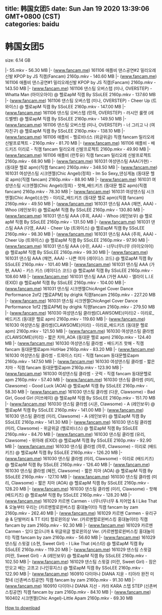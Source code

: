 
title: 韩国女团5
date: Sun Jan 19 2020 13:39:06 GMT+0800 (CST)    
categories: baidu
---

# 韩国女团5
size: 6.14 GB
 
 
|- 55.mkv - 56.30 MB
|- (www.fancam.me) 161106 애플비 댄스공연#2 밀리오레신발 KPOP by JS 직캠(Fancam) 2160p.mkv - 140.60 MB
|- (www.fancam.me) 161106 애플비 댄스공연#1 밀리오레신발 KPOP by JS 직캠(Fancam) 2160p.mkv - 143.50 MB
|- (www.fancam.me) 161106 댄스팀 오버스텝 (미나, OVERSTEP) - Whatta Man (아이오아이) @ 헬로apM 직캠 By SSoLEE 2160p.mkv - 137.60 MB
|- (www.fancam.me) 161106 댄스팀 오버스텝 (미나, OVERSTEP) - Cheer Up (트와이스) @ 헬로apM 직캠 By SSoLEE 2160p.mkv - 147.00 MB
|- (www.fancam.me) 161106 댄스팀 오버스텝 (민하, OVERSTEP) - 러시안 룰렛 (레드벨벳) @ 헬로apM 직캠 By SSoLEE 2160p.mkv - 149.50 MB
|- (www.fancam.me) 161106 댄스팀 오버스텝 (미나, OVERSTEP) - 너 그리고 나 (여자친구) @ 헬로apM 직캠 By SSoLEE 2160p.mkv - 138.10 MB
|- (www.fancam.me) 161106 애플비 - 헬로비너스 (위글위글) 직캠 fancam 밀리오레 신발프로젝트 - 2160p.mkv - 81.70 MB
|- (www.fancam.me) 161106 애플비 - 배드키즈 이리로 - 직캠 fancam 밀리오레 신발프로젝트 2160p.mkv - 49.90 MB
|- (www.fancam.me) 161106 애플비 (런투유) 직캠 fancam 밀리오레 신발프로젝트 2160p.mkv - 68.90 MB
|- (www.fancam.me) 161031 여성댄스팀 AAA(가현) - (동대문 헬로 apm)(직캠 fancam) 2160p.mkv - 348.50 MB
|- (www.fancam.me) 161031 여성댄스팀 시크엔젤(Chic Angel)(정희) - Im So Sexy_댄싱게놈 (동대문 헬로 apm)(직캠 fancam) 2160p.mkv - 88.90 MB
|- (www.fancam.me) 161031 여성댄스팀 시크엔젤(Chic Angel)(정희) - 핫해_배드키즈 (동대문 헬로 apm)(직캠 fancam) 2160p.mkv - 78.30 MB
|- (www.fancam.me) 161031 여성댄스팀 시크엔젤(Chic Angel)(소연) - 이리로_배드키즈 (동대문 헬로 apm)(직캠 fancam) 2160p.mkv - 49.50 MB
|- (www.fancam.me) 161031 댄스팀 AAA (채연, AAA) - Whoo (레인보우) @ 헬로apM 직캠 By SSoLEE 2160p.mkv - 130.80 MB
|- (www.fancam.me) 161031 댄스팀 AAA (주희, AAA) - Whoo (레인보우) @ 헬로apM 직캠 By SSoLEE 2160p.mkv - 131.50 MB
|- (www.fancam.me) 161031 댄스팀 AAA (다영, AAA) - Cheer Up (트와이스) @ 헬로apM 직캠 By SSoLEE 2160p.mkv - 98.30 MB
|- (www.fancam.me) 161031 댄스팀 AAA (주희, AAA) - Cheer Up (트와이스) @ 헬로apM 직캠 By SSoLEE 2160p.mkv - 97.90 MB
|- (www.fancam.me) 161031 댄스팀 AAA (수민, AAA) - 너무너무너무 (아이오아이) @ 헬로apM 직캠 By SSoLEE 2160p.mkv - 99.30 MB
|- (www.fancam.me) 161031 댄스팀 AAA (채연, AAA) - 나쁜 여자 (레이디스 코드) @ 헬로apM 직캠 By SSoLEE 2160p.mkv - 101.40 MB
|- (www.fancam.me) 161031 댄스팀 AAA (가현, AAA) - 키스 키스 (레이디스 코드) @ 헬로apM 직캠 By SSoLEE 2160p.mkv - 108.60 MB
|- (www.fancam.me) 161031 댄스팀 AAA (가현 AAA) - 엘라이 L.I.E (EXID) @ 헬로apM 직캠 By SSoLEE 2160p.mkv - 104.00 MB
|- (www.fancam.me) 161031 댄스팀 시크엔젤ChicAngel Cover Dance Performance 2of2 [헬로APM] by drighk 직캠fancam 2160p.mkv - 227.20 MB
|- (www.fancam.me) 161031 댄스팀 시크엔젤ChicAngel Cover Dance Performance 1of2 [헬로APM] by drighk 직캠fancam 2160p.mkv - 279.50 MB
|- (www.fancam.me) 161030 여성댄스팀 클라썸(CLAWSOME)(미리)2 - 이리로_배드키즈 (동대문 헬로 apm) 2160p.mkv - 119.60 MB
|- (www.fancam.me) 161030 여성댄스팀 클라썸(CLAWSOME)(미리) - 이리로_배드키즈 (동대문 헬로 apm) 2160p.mkv - 121.50 MB
|- (www.fancam.me) 161030 여성댄스팀 클라썸(CLAWSOME)(미리) - 짧은 치마_AOA (동대문 헬로 apm) 2160p.mkv - 124.40 MB
|- (www.fancam.me) 161030 여성댄스팀 클라썸 - 배드키즈 핫해 - 직캠 fancam 동대문헬로apm HotHae 2160p.mkv - 83.20 MB
|- (www.fancam.me) 161030 여성댄스팀 클라썸 - 트와이스 티티 - 직캠 fancam 동대문헬로apm 2160p.mkv - 147.50 MB
|- (www.fancam.me) 161030 여성댄스팀 클라썸 - 짧은치마 - 직캠 fancam 동대문헬로apm 2160p.mkv - 123.90 MB
|- (www.fancam.me) 161030 여성댄스팀 클라썸 - 굿럭 - 직캠 fancam 동대문헬로apm 2160p.mkv - 57.40 MB
|- (www.fancam.me) 161030 댄스팀 클라썸 (미리, Clawsome) - Good Luck (AOA) @ 헬로apM 직캠 By SSoLEE 2160p.mkv - 58.30 MB
|- (www.fancam.me) 161030 댄스팀 클라썸 (다운, Clawsome) - Bad Girl, Good Girl (미쓰에이) @ 헬로apM 직캠 By SSoLEE 2160p.mkv - 151.70 MB
|- (www.fancam.me) 161030 댄스팀 클라썸 (시온, Clawsome) - A (레인보우) @ 헬로apM 직캠 By SSoLEE 2160p.mkv - 141.00 MB
|- (www.fancam.me) 161030 댄스팀 클라썸 (미리, Clawsome) - A (레인보우) @ 헬로apM 직캠 By SSoLEE 2160p.mkv - 141.30 MB
|- (www.fancam.me) 161030 댄스팀 클라썸 (미리, Clawsome) - 위글위글 (헬로비너스) @ 헬로apM 직캠 By SSoLEE 2160p.mkv - 84.70 MB
|- (www.fancam.me) 161030 댄스팀 클라썸 (유리, Clawsome) - 위아래 (EXID) @ 헬로apM 직캠 By SSoLEE 2160p.mkv - 92.90 MB
|- (www.fancam.me) 161030 댄스팀 클라썸 (하루, Clawsome) - 이리로 (배드키즈) @ 헬로apM 직캠 By SSoLEE 2160p.mkv - 126.20 MB
|- (www.fancam.me) 161030 댄스팀 클라썸 (미리, Clawsome) - 이리로 (배드키즈) @ 헬로apM 직캠 By SSoLEE 2160p.mkv - 126.40 MB
|- (www.fancam.me) 161030 댄스팀 클라썸 (혜진, Clawsome) - 짧은 치마 (AOA) @ 헬로apM 직캠 By SSoLEE 2160p.mkv - 127.10 MB
|- (www.fancam.me) 161030 댄스팀 클라썸 (미리, Clawsome) - 짧은 치마 (AOA) @ 헬로apM 직캠 By SSoLEE 2160p.mkv - 128.20 MB
|- (www.fancam.me) 161030 댄스팀 클라썸 (미리, Clawsome) - 핫해 (배드키즈) @ 헬로apM 직캠 By SSoLEE 2160p.mkv - 128.20 MB
|- (www.fancam.me) 161029 카르멘 Carmen - 너무너무너무 & 치어업 & I Like That & 오늘부터 우리는 (카르멘할로윈버스킹 홍대놀이터) 직캠 fancam by zam 2160p.mkv - 262.40 MB
|- (www.fancam.me) 161029 카르멘 Carmen - 유리구슬 & 단발머리 & TT 티티 할로윈의상 Ver. (카르멘할로윈버스킹 홍대놀이터) 직캠 fancam by zam 2160p.mkv - 92.30 MB
|- (www.fancam.me) 161029 카르멘 Carmen - 있다 없으니까 & 위글위글 할로윈의상 Ver. (카르멘할로윈버스킹 홍대놀이터) 직캠 fancam by zam 2160p.mkv - 56.60 MB
|- (www.fancam.me) 161029 댄스팀 스윗걸 (소현, Sweet Girl) - I Like That (씨스타) @ 헬로apM 직캠 By SSoLEE 2160p.mkv - 119.20 MB
|- (www.fancam.me) 161029 댄스팀 스윗걸 (미란, Sweet Girl) - A (레인보우) @ 헬로apM 직캠 By SSoLEE 2160p.mkv - 102.50 MB
|- (www.fancam.me) 161029 댄스팀 스윗걸 (미란, Sweet Girl) - 잠은 안오고 배는 고프고 (나인뮤지스) @ 헬로apM 직캠 By SSoLEE 2160p.mkv - 122.90 MB
|- (www.fancam.me) 160910 다이아나 DIANA 지윤 - 티아라 완전 미쳤네 (신촌버스킹공연) 직캠 fancam by zam 2160p.mkv - 91.30 MB
|- (www.fancam.me) 160910 다이아나 DIANA 지선 - 카라 KARA 스텝 STEP (신촌버스킹공연) 직캠 fancam by zam 2160p.mkv - 84.10 MB
|- (www.fancam.me) 160402 시크엔젤(Chic Angel)-Little Apam 2160p.mkv - 69.30 MB

[How to download](https://bpcam.bemobtrk.com/go/2ceec3aa-1ca2-46d6-b9ff-aaa5c184517c?jno=74)
